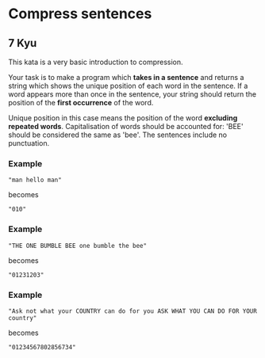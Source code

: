# Compress sentences
## 7 Kyu

This kata is a very basic introduction to compression.

Your task is to make a program which **takes in a sentence** and returns a string which shows the unique position of each word in the sentence. If a word appears more than once in the sentence, your string should return the position of the **first occurrence** of the word.

Unique position in this case means the position of the word **excluding repeated words**. Capitalisation of words should be accounted for: 'BEE' should be considered the same as 'bee'. The sentences include no punctuation.

### Example
```
"man hello man"
```
becomes
```
"010"
```

### Example
```
"THE ONE BUMBLE BEE one bumble the bee"
```
becomes
```
"01231203"
```

### Example
```
"Ask not what your COUNTRY can do for you ASK WHAT YOU CAN DO FOR YOUR country"
```
becomes
```
"01234567802856734"
```